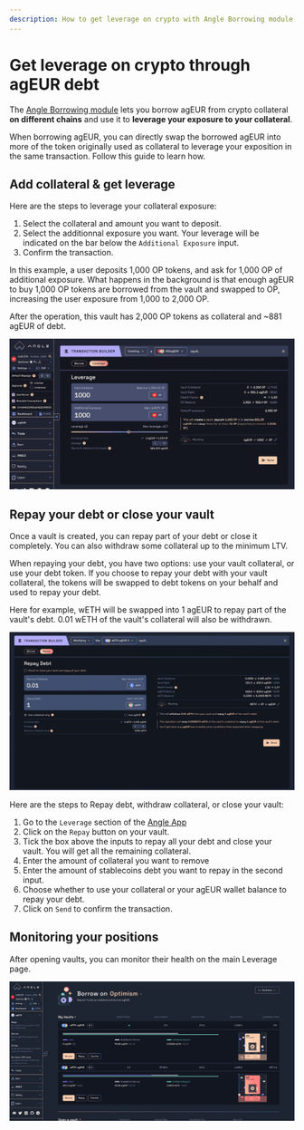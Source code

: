 ```yaml
---
description: How to get leverage on crypto with Angle Borrowing module
---
```


# Get leverage on crypto through agEUR debt

The [Angle Borrowing module](/borrowing-module/README.md) lets you borrow agEUR from crypto collateral **on different chains** and use it to **leverage your exposure to your collateral**.

When borrowing agEUR, you can directly swap the borrowed agEUR into more of the token originally used as collateral to leverage your exposition in the same transaction. Follow this guide to learn how.

## Add collateral & get leverage

Here are the steps to leverage your collateral exposure:

1. Select the collateral and amount you want to deposit.
2. Select the additionnal exposure you want. Your leverage will be indicated on the bar below the `Additional Exposure` input.
3. Confirm the transaction.

In this example, a user deposits 1,000 OP tokens, and ask for 1,000 OP of additional exposure. What happens in the background is that enough agEUR to buy 1,000 OP tokens are borrowed from the vault and swapped to OP, increasing the user exposure from 1,000 to 2,000 OP.

After the operation, this vault has 2,000 OP tokens as collateral and ~881 agEUR of debt.

![Leverage with OP](/.gitbook/assets/leverage-OP.png)

## Repay your debt or close your vault

Once a vault is created, you can repay part of your debt or close it completely. You can also withdraw some collateral up to the minimum LTV.

When repaying your debt, you have two options: use your vault collateral, or use your debt token. If you choose to repay your debt with your vault collateral, the tokens will be swapped to debt tokens on your behalf and used to repay your debt.

Here for example, wETH will be swapped into 1 agEUR to repay part of the vault's debt. 0.01 wETH of the vault's collateral will also be withdrawn.

![Repay and withdraw](/.gitbook/assets/repay-with-collat.png)

Here are the steps to Repay debt, withdraw collateral, or close your vault:

1. Go to the `Leverage` section of the [Angle App](https://app.angle.money/#/leverage)
2. Click on the `Repay` button on your vault.
3. Tick the box above the inputs to repay all your debt and close your vault. You will get all the remaining collateral.
4. Enter the amount of collateral you want to remove
5. Enter the amount of stablecoins debt you want to repay in the second input.
6. Choose whether to use your collateral or your agEUR wallet balance to repay your debt.
7. Click on `Send` to confirm the transaction.

## Monitoring your positions

After opening vaults, you can monitor their health on the main Leverage page.

![Vaults list](../../../.gitbook/assets/vaults-list.png)
